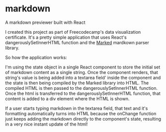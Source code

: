 # markdown
A markdown previewer built with React

I created this project as part of Freecodecamp's data visualization certificate. It's a pretty simple application that uses React's dangerouslySetInnerHTML function 
and the [Marked](https://www.npmjs.com/package/marked) mardkown parser library.

So how the application works: 

I'm using the state object in a single React component to store the initial set of markdown content as a single string. Once the component renders,
that string's value is being added into a textarea field' inside the component and the state is then being compiled by the Marked library into HTML. The compiled HTML is then passed
to the dangerouslySetInnerHTML function. Once the html is transferred to the dangerouslySetInnerHTML function, that content is added to a div element where the HTML
is shown. 

If a user starts typing markdown in the textarea field, that text and it's formatting automatically turns into HTML because the onChange function just keeps adding the markdown directly to the component's state, resulting in a very nice
instant update of the html!

